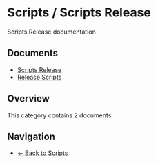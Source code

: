 # Scripts / Scripts Release

Scripts Release documentation

## Documents

- [Scripts Release](./README.md)
- [Release Scripts](./scripts-release.md)

## Overview

This category contains 2 documents.

## Navigation

- [← Back to Scripts](../)

